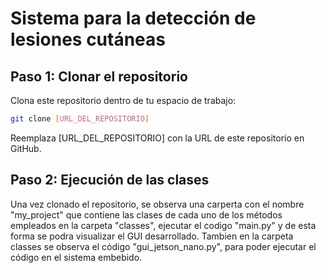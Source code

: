 # Sistema para la detección de lesiones cutáneas
## Paso 1: Clonar el repositorio
Clona este repositorio dentro de tu espacio de trabajo:
```bash
git clone [URL_DEL_REPOSITORIO]
```
Reemplaza [URL_DEL_REPOSITORIO] con la URL de este repositorio en GitHub.

## Paso 2: Ejecución de las clases 
Una vez clonado el repositorio, se observa una carperta con el nombre "my_project" que contiene las clases de cada uno de los métodos empleados en la carpeta "classes", ejecutar el codigo "main.py" y de esta forma se podra visualizar el GUI desarrollado. Tambien en la carpeta classes se observa el código "gui_jetson_nano.py", para poder ejecutar el código en el sistema embebido.

